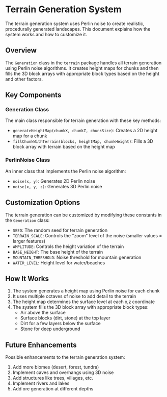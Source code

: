 # Terrain Generation System

The terrain generation system uses Perlin noise to create realistic, procedurally generated landscapes. This document explains how the system works and how to customize it.

## Overview

The `Generation` class in the `terrain` package handles all terrain generation using Perlin noise algorithms. It creates height maps for chunks and then fills the 3D block arrays with appropriate block types based on the height and other factors.

## Key Components

### Generation Class

The main class responsible for terrain generation with these key methods:

- `generateHeightMap(chunkX, chunkZ, chunkSize)`: Creates a 2D height map for a chunk
- `fillChunkWithTerrain(blocks, heightMap, chunkHeight)`: Fills a 3D block array with terrain based on the height map

### PerlinNoise Class

An inner class that implements the Perlin noise algorithm:

- `noise(x, y)`: Generates 2D Perlin noise
- `noise(x, y, z)`: Generates 3D Perlin noise

## Customization Options

The terrain generation can be customized by modifying these constants in the `Generation` class:

- `SEED`: The random seed for terrain generation
- `TERRAIN_SCALE`: Controls the "zoom" level of the noise (smaller values = larger features)
- `AMPLITUDE`: Controls the height variation of the terrain
- `BASE_HEIGHT`: The base height of the terrain
- `MOUNTAIN_THRESHOLD`: Noise threshold for mountain generation
- `WATER_LEVEL`: Height level for water/beaches

## How It Works

1. The system generates a height map using Perlin noise for each chunk
2. It uses multiple octaves of noise to add detail to the terrain
3. The height map determines the surface level at each x,z coordinate
4. The system fills the 3D block array with appropriate block types:
   - Air above the surface
   - Surface blocks (dirt, stone) at the top layer
   - Dirt for a few layers below the surface
   - Stone for deep underground

## Future Enhancements

Possible enhancements to the terrain generation system:

1. Add more biomes (desert, forest, tundra)
2. Implement caves and overhangs using 3D noise
3. Add structures like trees, villages, etc.
4. Implement rivers and lakes
5. Add ore generation at different depths